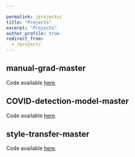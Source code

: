 ```yaml
---

permalink: /projects/
title: "Projects"
excerpt: "Projects"
author_profile: true
redirect_from: 
  - /project/
---
```


## manual-grad-master
Code available [here](https://github.com/jackychen651/manual-grad-master).

## COVID-detection-model-master
Code available [here](https://github.com/jackychen651/COVID-detection-model-master).

## style-transfer-master
Code available [here](https://github.com/jackychen651/style-transfer-master).
